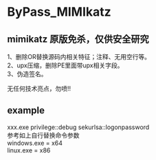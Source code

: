 # ByPass_MIMIkatz

mimikatz 原版免杀，仅供安全研究
----------------------------------
1、删除OR替换源码内相关特征；注释、无用空行等。  
2、upx压缩，删除PE里面带upx相关字段。  
3、伪造签名。  

无任何技术亮点，勿喷!!  
## example  
xxx.exe privilege::debug sekurlsa::logonpassword  
参考如上自行替换命令参数  
windows.exe = x64  
linux.exe = x86  
